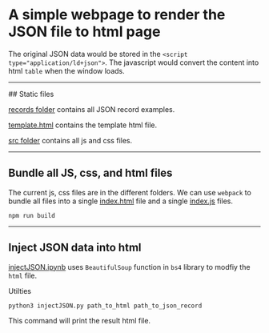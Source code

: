 # A simple webpage to render the JSON file to html page

The original JSON data would be stored in the `<script type="application/ld+json">`. The javascript would convert the content into html `table` when the window loads.

<hr/>
## Static files

[records folder](./records/) contains all JSON record examples.

[template.html](./template.html) contains the template html file.

[src folder](./src) contains all js and css files.

<hr />

## Bundle all JS, css, and html files
The current js, css files are in the different folders. We can use `webpack` to bundle all files into a single [index.html](./build/index.html) file and a single [index.js](./build/index.js) files.
```
npm run build
```

<hr/>

## Inject JSON data into html
[injectJSON.ipynb](injectJSON.ipynb) uses `BeautifulSoup` function in `bs4` library to modfiy the `html` file.

Utilties
```
python3 injectJSON.py path_to_html path_to_json_record
```
This command will print the result html file.
